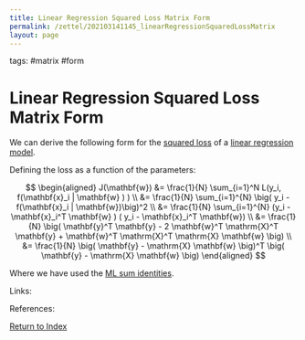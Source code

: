 ```yaml
---
title: Linear Regression Squared Loss Matrix Form
permalink: /zettel/202103141145_linearRegressionSquaredLossMatrix
layout: page
---
```

tags: #matrix #form

# Linear Regression Squared Loss Matrix Form

We can derive the following form for the [squared loss](202101162041_lossFunctions) of a 
[linear regression model](202103141139_linearRegressionModel).

Defining the loss as a function of the parameters:

$$
\begin{aligned}
J(\mathbf{w}) &= \frac{1}{N} \sum_{i=1}^N L(y_i, f(\mathbf{x}_i | \mathbf{w} ) ) \\
&= \frac{1}{N} \sum_{i=1}^{N} \big( y_i - f(\mathbf{x}_i | \mathbf{w})\big)^2 \\
&= \frac{1}{N} \sum_{i=1}^{N} (y_i - \mathbf{x}_i^T \mathbf{w} ) ( y_i - \mathbf{x}_i^T \mathbf{w}) \\
&= \frac{1}{N} \big( \mathbf{y}^T \mathbf{y} - 2 \mathbf{w}^T \mathrm{X}^T \mathbf{y} + \mathbf{w}^T \mathrm{X}^T \mathrm{X} \mathbf{w} \big) \\
&= \frac{1}{N} \big( \mathbf{y} - \mathrm{X} \mathbf{w} \big)^T \big( \mathbf{y} - \mathrm{X} \mathbf{w} \big)
\end{aligned}
$$

Where we have used the [ML sum identities](202102012027_mlVectorSummationIdentities).

Links: 

References: 

[Return to Index](index)